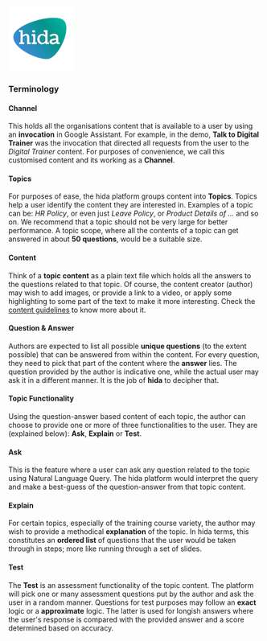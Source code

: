 [![hida](images/hida-128x128.png)](./)

### Terminology
#### Channel
This holds all the organisations content that is available to a user by using an **invocation** in Google Assistant. For example, in the demo, **Talk to Digital Trainer** was the invocation that directed all requests from the user to the *Digital Trainer* content. For purposes of convenience, we call this customised content and its working as a **Channel**.

#### Topics
For purposes of ease, the hida platform groups content into **Topics**. Topics help a user identify the content they are interested in. Examples of a topic can be: *HR Policy*, or even just *Leave Policy*, or *Product Details of ...* and so on. We recommend that a topic should not be very large for better performance. A topic scope, where all the contents of a topic can get answered in about **50 questions**, would be a suitable size.

#### Content
Think of a **topic content** as a plain text file which holds all the answers to the questions related to that topic. Of course, the content creator (author) may wish to add images, or provide a link to a video, or apply some highlighting to some part of the text to make it more interesting. Check the [content guidelines](./content-guidelines.html) to know more about it.

#### Question & Answer
Authors are expected to list all possible **unique questions** (to the extent possible) that can be answered from within the content. For every question, they need to pick that part of the content where the **answer** lies. The question provided by the author is indicative one, while the actual user may ask it in a different manner. It is the job of **hida** to decipher that.

#### Topic Functionality
Using the question-answer based content of each topic, the author can choose to provide one or more of three functionalities to the user. They are (explained below): **Ask**, **Explain** or **Test**.

#### Ask
This is the feature where a user can ask any question related to the topic using Natural Language Query. The hida platform would interpret the query and make a best-guess of the question-answer from that topic content.

#### Explain
For certain topics, especially of the training course variety, the author may wish to provide a methodical **explanation** of the topic. In hida terms, this constitutes an **ordered list** of questions that the user would be taken through in steps; more like running through a set of slides.

#### Test
The **Test** is an assessment functionality of the topic content. The platform will pick one or many assessment questions put by the author and ask the user in a random manner. Questions for test purposes may follow an **exact** logic or a **approximate** logic. The latter is used for longish answers where the user's response is compared with the provided answer and a score determined based on accuracy.
